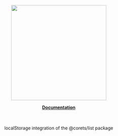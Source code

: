 <p align="center"><a href="https://docs.corets.io"><img src="https://corets.github.io/public/logo-github-readme.svg" width="300"/></a></p>

<p align="center"><b><a href="https://docs.corets.io/observables/local-storage-list">Documentation</a></b><br/><br/><br/></p>

<p align="center">localStorage integration of the @corets/list package</p>
